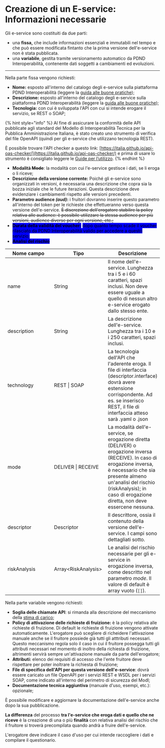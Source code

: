 # Creazione di un E-service: Informazioni necessarie

Gli e-service sono costituiti da due parti:&#x20;

* &#x20;una **fissa,** che include informazioni essenziali e immutabili nel tempo e che può essere modificata fintanto che la prima versione dell'e-service non è stata pubblicata.
* &#x20;una **variabile**, gestita tramite versionamento automatico da PDND Interoperabilità, contenente dati soggetti a cambiamenti  ed evoluzioni.

***

Nella parte fissa vengono richiesti:

* **Nome:** esposto all'interno del catalogo degli e-service sulla piattaforma PDND Interoperabilità (leggere la [guida alle buone pratiche](https://italia.github.io/pdnd-guida-nomenclatura-eservice/));
* **Descrizione:** esposto all'interno del catalogo degli e-service sulla piattaforma PDND Interoperabilità (leggere la [guida alle buone pratiche](https://italia.github.io/pdnd-guida-nomenclatura-eservice/));
* **Tecnologia:** con cui è sviluppata l'API con cui si intende erogare il servizio, se REST o SOAP;

{% hint style="info" %}
Al fine di assicurare la conformità delle API pubblicate agli standard del Modello di Interoperabilità Tecnica per la Pubblica Amministrazione Italiana, è stato creato uno strumento di verifica del file OpenAPI (quindi per gli e-service che utilizzano tecnologia REST).

È possibile trovare l'API checker a questo link: [https://italia.github.io/api-oas-checker/](https://italia.github.io/api-oas-checker/) e prima di usare lo strumento è consigliato leggere le [Guide per l’utilizzo](https://github.com/italia/api-oas-checker-rules).
{% endhint %}

* **Modalità&#x20;**~~**Mode**~~: la modalità con cui l'e-service gestisce i dati, se li eroga o li riceve;
* **Descrizione della versione corrente:** Poiché gli e-service sono organizzati in versioni, è necessaria una descrizione che copra sia la bozza iniziale che le future iterazioni. Questa descrizione deve evidenziare i cambiamenti rispetto alle versioni precedenti.
* **Parametro audience&#x20;**_**(aud)**_**:** i fruitori dovranno inserire questo parametro all'interno del token per le richieste che effettueranno verso questa versione dell'e-service. ~~È discrezione dell'erogatore stabilire la policy relativa alle audience: è possibile utilizzare la stessa audience per più versioni, audience diverse per ogni versione, etc.;~~
* <mark style="background-color:blue;">**Durata della validità del voucher:**</mark> <mark style="background-color:blue;"></mark><mark style="background-color:blue;">dopo quanto tempo scade il voucher rilasciato da PDND Interoperabilità valido per accedere a questo servizio;</mark>
* <mark style="background-color:blue;">**Analisi del rischio**</mark>

<table><thead><tr><th width="158">Nome campo</th><th width="161">Tipo</th><th>Descrizione</th></tr></thead><tbody><tr><td>name</td><td>String</td><td>Il nome dell'e-service. Lunghezza tra i 5 e i 60 caratteri, spazi inclusi. Non deve essere uguale a quello di nessun altro e-service erogato dallo stesso ente.</td></tr><tr><td>description</td><td>String</td><td>La descrizione dell'e-service. Lunghezza tra i 10 e i 250 caratteri, spazi inclusi.</td></tr><tr><td>technology</td><td>REST |  SOAP</td><td>La tecnologia dell'API che l'aderente eroga. Il file di interfaccia (descriptor.interface) dovrà avere estensione corrispondente. Ad es. se inserisco REST, il file di interfaccia atteso sarà .yaml o .json</td></tr><tr><td>mode</td><td>DELIVER | RECEIVE</td><td>La modalità dell'e-service, se erogazione diretta (DELIVER) o erogazione inversa (RECEIVE). In caso di erogazione inversa, è necessario che sia presente almeno un'analisi del rischio (riskAnalysis); in caso di erogazione diretta, non deve essercene nessuna.</td></tr><tr><td>descriptor</td><td>Descriptor</td><td>Il descrittore, ossia il contenuto della versione dell'e-service. I campi sono dettagliati sotto.</td></tr><tr><td>riskAnalysis</td><td>Array&#x3C;RiskAnalysis></td><td>Le analisi del rischio necessarie per gli e-service in erogazione inversa, come descritto nel parametro <em>mode</em>. Il valore di default è array vuoto (<code>[]</code>).</td></tr></tbody></table>

Nella parte variabile vengono richiesti:

* **Soglia delle chiamate API**: si rimanda alla descrizione del meccanismo della [stima di carico](creazione-di-un-e-service-informazioni-necessarie.md#gestire-il-carico-infrastrutturale-di-una-versione-di-e-service);
* **Policy di attivazione delle richieste di fruizione:** è la policy relativa alle richieste di fruizione. Di default le richieste di fruizione vengono attivate automaticamente. L'erogatore può scegliere di richeidere l'attivazione manuale anche se il fruitore possiede già tutti gli atttributi necessari. Questo meccanismo regola solo il caso in cui il fruitore possegga tutti gli attributi necessari nel momento di inoltro della richiesta di fruizione, altrimenti servirà sempre un'attivazione manuale da parte dell'erogatore;
* **Attributi:** elenco dei requisiti di accesso che l'ente fruitore deve rispettare per poter inoltrare la richiesta di fruizione;
* **File di specifica dell'API per questa versione dell'e-service**: dovrà essere caricato un file OpenAPI per i servizi REST e WSDL per i servizi SOAP, come indicato all'interno del perimetro di sicurezza del ModI;
* **Documentazione tecnica aggiuntiva** (manuale d'uso, esempi, etc.): opzionale;

È possibile modificare e aggiornare la documentazione dell'e-service anche dopo la sua pubblicazione.&#x20;

**La differenza** del processo **tra l'e-service che eroga dati e quello che ne riceve** è la creazione di una o più **finalità** con relativa analisi del rischio che il fruitore si troverà precompilata quando andrà a fruire dell'e-service.

L'erogatore deve indicare il caso d'uso per cui intende raccogliere i dati e compilare il questionario.

